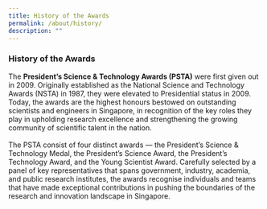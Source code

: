 ```yaml
---
title: History of the Awards
permalink: /about/history/
description: ""
---
```

### **History of the Awards**
The <b>President’s Science & Technology Awards (PSTA)</b> were first given out in 2009. Originally established as the National Science and Technology Awards (NSTA) in 1987, they were elevated to Presidential status in 2009. Today, the awards are the highest honours bestowed on outstanding scientists and engineers in Singapore, in recognition of the key roles they play in upholding research excellence and strengthening the growing community of scientific talent in the nation.<br><br>
The PSTA consist of four distinct awards — the President’s Science & Technology Medal, the President’s Science Award, the President’s Technology Award, and the Young Scientist Award. Carefully selected by a panel of key representatives that spans government, industry, academia, and public research institutes, the awards recognise individuals and teams that have made exceptional contributions in pushing the boundaries of the research and innovation landscape in Singapore.